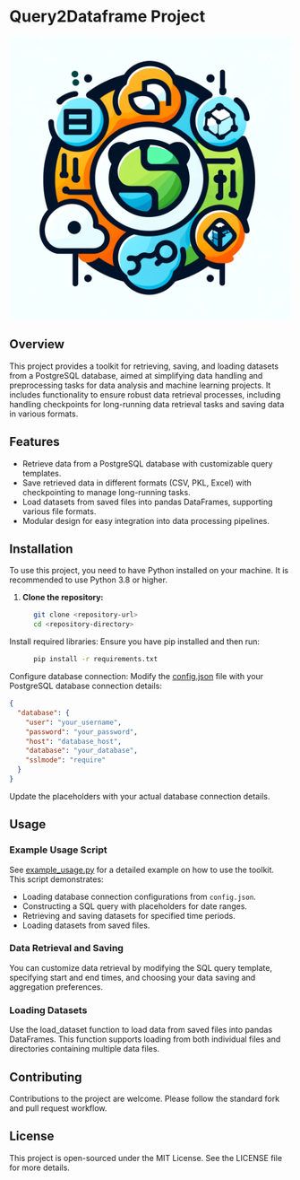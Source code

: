 # Query2Dataframe Project

![Query2DataFrame Logo](<images/logo.webp>)

## Overview

This project provides a toolkit for retrieving, saving, and loading datasets from a PostgreSQL database, aimed at simplifying data handling and preprocessing tasks for data analysis and machine learning projects. It includes functionality to ensure robust data retrieval processes, including handling checkpoints for long-running data retrieval tasks and saving data in various formats.

## Features

- Retrieve data from a PostgreSQL database with customizable query templates.
- Save retrieved data in different formats (CSV, PKL, Excel) with checkpointing to manage long-running tasks.
- Load datasets from saved files into pandas DataFrames, supporting various file formats.
- Modular design for easy integration into data processing pipelines.

## Installation

To use this project, you need to have Python installed on your machine. It is recommended to use Python 3.8 or higher.

1. **Clone the repository:**

```   sh
      git clone <repository-url>
      cd <repository-directory>
```

Install required libraries:
Ensure you have pip installed and then run:

```   sh
      pip install -r requirements.txt
```

Configure database connection:
Modify the [config.json](config.json) file with your PostgreSQL database connection details:

``` JSON
{
  "database": {
    "user": "your_username",
    "password": "your_password",
    "host": "database_host",
    "database": "your_database",
    "sslmode": "require"
  }
}
```

Update the placeholders with your actual database connection details.

## Usage

### Example Usage Script

See [example_usage.py](example_usage.py) for a detailed example on how to use the toolkit. This script demonstrates:

- Loading database connection configurations from `config.json`.
- Constructing a SQL query with placeholders for date ranges.
- Retrieving and saving datasets for specified time periods.
- Loading datasets from saved files.

### Data Retrieval and Saving

You can customize data retrieval by modifying the SQL query template, specifying start and end times, and choosing your data saving and aggregation preferences.

### Loading Datasets

Use the load_dataset function to load data from saved files into pandas DataFrames. This function supports loading from both individual files and directories containing multiple data files.

## Contributing

Contributions to the project are welcome. Please follow the standard fork and pull request workflow.

## License

This project is open-sourced under the MIT License. See the LICENSE file for more details.

